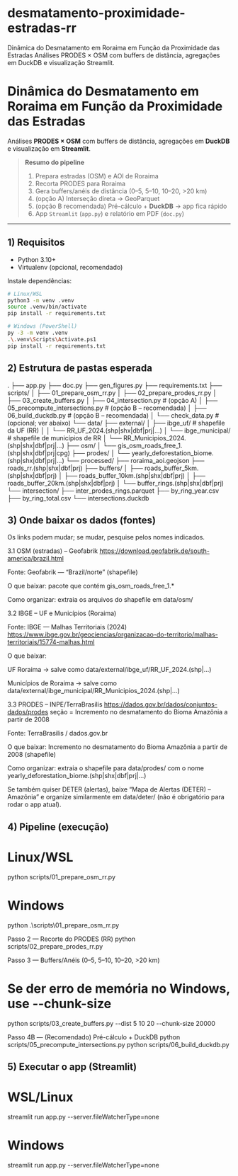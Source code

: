 # desmatamento-proximidade-estradas-rr
 Dinâmica do Desmatamento em Roraima em Função da Proximidade das Estradas Análises PRODES × OSM com buffers de distância, agregações em DuckDB e visualização Streamlit.

# Dinâmica do Desmatamento em Roraima em Função da Proximidade das Estradas

Análises **PRODES × OSM** com buffers de distância, agregações em **DuckDB** e visualização em **Streamlit**.

> **Resumo do pipeline**
> 1) Prepara estradas (OSM) e AOI de Roraima  
> 2) Recorta PRODES para Roraima  
> 3) Gera buffers/anéis de distância (0–5, 5–10, 10–20, >20 km)  
> 4) (opção A) Interseção direta → GeoParquet  
> 5) (opção B recomendada) Pré-cálculo + **DuckDB** → app fica rápido  
> 6) App `Streamlit` (`app.py`) e relatório em PDF (`doc.py`)  

---

## 1) Requisitos

- Python 3.10+  
- Virtualenv (opcional, recomendado)

Instale dependências:

```bash
# Linux/WSL
python3 -m venv .venv
source .venv/bin/activate
pip install -r requirements.txt

# Windows (PowerShell)
py -3 -m venv .venv
.\.venv\Scripts\Activate.ps1
pip install -r requirements.txt
```

## 2) Estrutura de pastas esperada
.
├── app.py
├── doc.py
├── gen_figures.py
├── requirements.txt
├── scripts/
│   ├── 01_prepare_osm_rr.py
│   ├── 02_prepare_prodes_rr.py
│   ├── 03_create_buffers.py
│   ├── 04_intersection.py                  # (opção A)
│   ├── 05_precompute_intersections.py      # (opção B – recomendada)
│   ├── 06_build_duckdb.py                  # (opção B – recomendada)
│   └── check_data.py                       # (opcional; ver abaixo)
└── data/
    ├── external/
    │   ├── ibge_uf/                        # shapefile da UF (RR)
    │   │   └── RR_UF_2024.(shp|shx|dbf|prj|...)
    │   └── ibge_municipal/                 # shapefile de municípios de RR
    │       └── RR_Municipios_2024.(shp|shx|dbf|prj|...)
    ├── osm/
    │   └── gis_osm_roads_free_1.(shp|shx|dbf|prj|cpg)
    ├── prodes/
    │   └── yearly_deforestation_biome.(shp|shx|dbf|prj|...)
    └── processed/
        ├── roraima_aoi.geojson
        ├── roads_rr.(shp|shx|dbf|prj)
        ├── buffers/
        │   ├── roads_buffer_5km.(shp|shx|dbf|prj)
        │   ├── roads_buffer_10km.(shp|shx|dbf|prj)
        │   ├── roads_buffer_20km.(shp|shx|dbf|prj)
        │   └── buffer_rings.(shp|shx|dbf|prj)
        └── intersection/
            ├── inter_prodes_rings.parquet
            ├── by_ring_year.csv
            ├── by_ring_total.csv
            └── intersections.duckdb




## 3) Onde baixar os dados (fontes)

Os links podem mudar; se mudar, pesquise pelos nomes indicados.

3.1 OSM (estradas) – Geofabrik https://download.geofabrik.de/south-america/brazil.html

Fonte: Geofabrik — “Brazil/norte” (shapefile)

O que baixar: pacote que contém gis_osm_roads_free_1.*

Como organizar: extraia os arquivos do shapefile em data/osm/

3.2 IBGE – UF e Municípios (Roraima)

Fonte: IBGE — Malhas Territoriais (2024) https://www.ibge.gov.br/geociencias/organizacao-do-territorio/malhas-territoriais/15774-malhas.html

O que baixar:

UF Roraima → salve como data/external/ibge_uf/RR_UF_2024.(shp|...)

Municípios de Roraima → salve como data/external/ibge_municipal/RR_Municipios_2024.(shp|...)

3.3 PRODES – INPE/TerraBrasilis https://dados.gov.br/dados/conjuntos-dados/prodes
seção = Incremento no desmatamento do Bioma Amazônia a partir de 2008

Fonte: TerraBrasilis / dados.gov.br

O que baixar: Incremento no desmatamento do Bioma Amazônia a partir de 2008 (shapefile) 

Como organizar: extraia o shapefile para data/prodes/ com o nome
yearly_deforestation_biome.(shp|shx|dbf|prj|...)

Se também quiser DETER (alertas), baixe “Mapa de Alertas (DETER) – Amazônia” e organize similarmente
em data/deter/ (não é obrigatório para rodar o app atual).


## 4) Pipeline (execução)

# Linux/WSL
python scripts/01_prepare_osm_rr.py

# Windows
python .\scripts\01_prepare_osm_rr.py

Passo 2 — Recorte do PRODES (RR)
python scripts/02_prepare_prodes_rr.py

Passo 3 — Buffers/Anéis (0–5, 5–10, 10–20, >20 km)
# Se der erro de memória no Windows, use --chunk-size
python scripts/03_create_buffers.py --dist 5 10 20 --chunk-size 20000

Passo 4B — (Recomendado) Pré-cálculo + DuckDB
python scripts/05_precompute_intersections.py
python scripts/06_build_duckdb.py

## 5) Executar o app (Streamlit)
# WSL/Linux
streamlit run app.py --server.fileWatcherType=none

# Windows
streamlit run app.py --server.fileWatcherType=none
